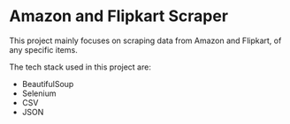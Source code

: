 # Amazon and Flipkart Scraper

This project mainly focuses on scraping data from Amazon and Flipkart, of any specific items.

The tech stack used in this project are:
- BeautifulSoup
- Selenium 
- CSV
- JSON